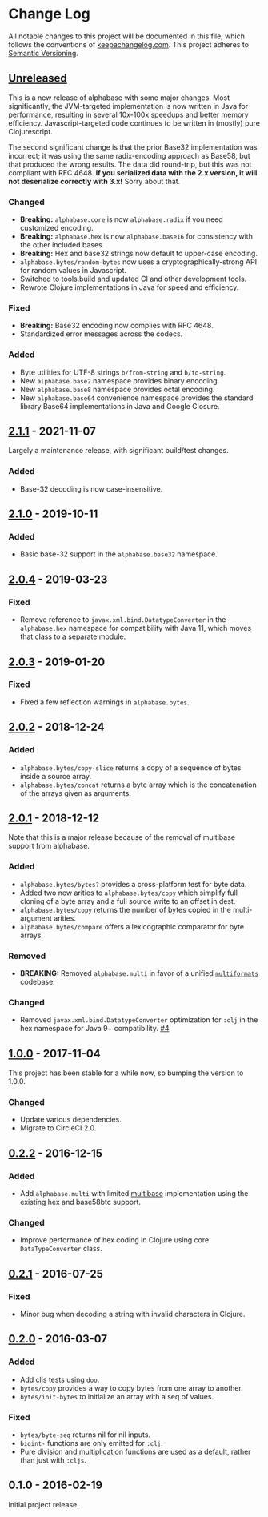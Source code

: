 Change Log
==========

All notable changes to this project will be documented in this file, which
follows the conventions of [keepachangelog.com](http://keepachangelog.com/).
This project adheres to [Semantic Versioning](http://semver.org/).


## [Unreleased]

This is a new release of alphabase with some major changes. Most significantly,
the JVM-targeted implementation is now written in Java for performance,
resulting in several 10x-100x speedups and better memory efficiency.
Javascript-targeted code continues to be written in (mostly) pure
Clojurescript.

The second significant change is that the prior Base32 implementation was
incorrect; it was using the same radix-encoding approach as Base58, but that
produced the wrong results. The data did round-trip, but this was not compliant
with RFC 4648. **If you serialized data with the 2.x version, it will not
deserialize correctly with 3.x!** Sorry about that.

### Changed
- **Breaking:** `alphabase.core` is now `alphabase.radix` if you need customized encoding.
- **Breaking:** `alphabase.hex` is now `alphabase.base16` for consistency with the other included bases.
- **Breaking:** Hex and base32 strings now default to upper-case encoding.
- `alphabase.bytes/random-bytes` now uses a cryptographically-strong API for random values in Javascript.
- Switched to tools.build and updated CI and other development tools.
- Rewrote Clojure implementations in Java for speed and efficiency.

### Fixed
- **Breaking:** Base32 encoding now complies with RFC 4648.
- Standardized error messages across the codecs.

### Added
- Byte utilities for UTF-8 strings `b/from-string` and `b/to-string`.
- New `alphabase.base2` namespace provides binary encoding.
- New `alphabase.base8` namespace provides octal encoding.
- New `alphabase.base64` convenience namespace provides the standard library
  Base64 implementations in Java and Google Closure.


## [2.1.1] - 2021-11-07

Largely a maintenance release, with significant build/test changes.

### Added
- Base-32 decoding is now case-insensitive.

## [2.1.0] - 2019-10-11

### Added
- Basic base-32 support in the `alphabase.base32` namespace.

## [2.0.4] - 2019-03-23

### Fixed
- Remove reference to `javax.xml.bind.DatatypeConverter` in the `alphabase.hex`
  namespace for compatibility with Java 11, which moves that class to a separate
  module.

## [2.0.3] - 2019-01-20

### Fixed
- Fixed a few reflection warnings in `alphabase.bytes`.

## [2.0.2] - 2018-12-24

### Added
- `alphabase.bytes/copy-slice` returns a copy of a sequence of bytes inside a
  source array.
- `alphabase.bytes/concat` returns a byte array which is the concatenation of
  the arrays given as arguments.

## [2.0.1] - 2018-12-12

Note that this is a major release because of the removal of multibase support
from alphabase.

### Added
- `alphabase.bytes/bytes?` provides a cross-platform test for byte data.
- Added two new arities to `alphabase.bytes/copy` which simplify full cloning of
  a byte array and a full source write to an offset in dest.
- `alphabase.bytes/copy` returns the number of bytes copied in the
  multi-argument arities.
- `alphabase.bytes/compare` offers a lexicographic comparator for byte arrays.

### Removed
- **BREAKING:** Removed `alphabase.multi` in favor of a unified
  [`multiformats`](//github.com/greglook/clj-multiformats) codebase.

### Changed
- Removed `javax.xml.bind.DatatypeConverter` optimization for `:clj` in the hex
  namespace for Java 9+ compatibility.
  [#4](//github.com/greglook/alphabase/issues/4)

## [1.0.0] - 2017-11-04

This project has been stable for a while now, so bumping the version to 1.0.0.

### Changed
- Update various dependencies.
- Migrate to CircleCI 2.0.

## [0.2.2] - 2016-12-15

### Added
- Add `alphabase.multi` with limited [multibase](https://github.com/multiformats/multibase)
  implementation using the existing hex and base58btc support.

### Changed
- Improve performance of hex coding in Clojure using core `DataTypeConverter`
  class.

## [0.2.1] - 2016-07-25

### Fixed
- Minor bug when decoding a string with invalid characters in Clojure.

## [0.2.0] - 2016-03-07

### Added
- Add cljs tests using `doo`.
- `bytes/copy` provides a way to copy bytes from one array to another.
- `bytes/init-bytes` to initialize an array with a seq of values.

### Fixed
- `bytes/byte-seq` returns nil for nil inputs.
- `bigint-` functions are only emitted for `:clj`.
- Pure division and multiplication functions are used as a default, rather than
  just with `:cljs`.

## 0.1.0 - 2016-02-19

Initial project release.

[Unreleased]: https://github.com/greglook/alphabase/compare/2.1.1...HEAD
[2.1.1]: https://github.com/greglook/alphabase/compare/2.1.0...2.1.1
[2.1.0]: https://github.com/greglook/alphabase/compare/2.0.4...2.1.0
[2.0.4]: https://github.com/greglook/alphabase/compare/2.0.3...2.0.4
[2.0.3]: https://github.com/greglook/alphabase/compare/2.0.2...2.0.3
[2.0.2]: https://github.com/greglook/alphabase/compare/2.0.1...2.0.2
[2.0.1]: https://github.com/greglook/alphabase/compare/1.0.0...2.0.1
[1.0.0]: https://github.com/greglook/alphabase/compare/0.2.2...1.0.0
[0.2.2]: https://github.com/greglook/alphabase/compare/0.2.1...0.2.2
[0.2.1]: https://github.com/greglook/alphabase/compare/0.2.0...0.2.1
[0.2.0]: https://github.com/greglook/alphabase/compare/0.1.0...0.2.0
